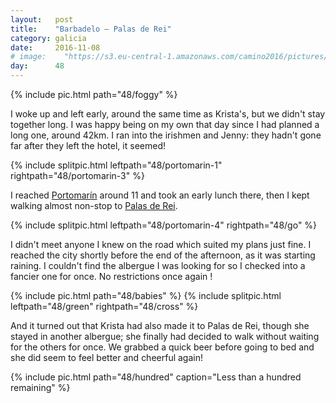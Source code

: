 ```yaml
---
layout:   post
title:    "Barbadelo — Palas de Rei"
category: galicia
date:     2016-11-08
# image:    "https://s3.eu-central-1.amazonaws.com/camino2016/pictures/30/peace.jpg"
day:      48
---
```


{% include pic.html path="48/foggy" %}

I woke up and left early, around the same time as Krista's, but we didn't stay together long. I was happy being on my own that day since I had planned a long one, around 42km. I ran into the irishmen and Jenny: they hadn't gone far after they left the hotel, it seemed!

{% include splitpic.html leftpath="48/portomarin-1" rightpath="48/portomarin-3" %}

I reached [Portomarín](https://www.google.fr/maps/place/27170+Portomar%C3%ADn,+Province+de+Lugo,+Espagne/@42.8081687,-7.620832,16z/data=!3m1!4b1!4m5!3m4!1s0xd302e2b247d7d65:0xd2e8841fc395301a!8m2!3d42.8074289!4d-7.6158428?hl=fr) around 11 and took an early lunch there, then I kept walking almost non-stop to [Palas de Rei](https://www.google.fr/maps/place/27200+Palas+de+Rei,+Province+de+Lugo,+Espagne/@42.874503,-7.8728645,16z/data=!3m1!4b1!4m5!3m4!1s0xd2fd4833bc446ff:0xec492e37a0acc43!8m2!3d42.8734481!4d-7.8687859?hl=fr).

{% include splitpic.html leftpath="48/portomarin-4" rightpath="48/go" %}

I didn't meet anyone I knew on the road which suited my plans just fine. I reached the city shortly before the end of the afternoon, as it was starting raining. I couldn't find the albergue I was looking for so I checked into a fancier one for once. No restrictions once again !

{% include pic.html path="48/babies" %}
{% include splitpic.html leftpath="48/green" rightpath="48/cross" %}

And it turned out that Krista had also made it to Palas de Rei, though she stayed in another albergue; she finally had decided to walk without waiting for the others for once. We grabbed a quick beer before going to bed and she did seem to feel better and cheerful again!

{% include pic.html path="48/hundred" caption="Less than a hundred remaining" %}
